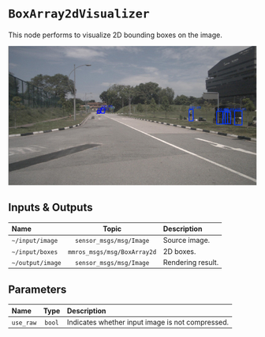 # `BoxArray2dVisualizer`

This node performs to visualize 2D bounding boxes on the image.

![BoxArray2d](../assets/sample_box_array2d.png)

## Inputs & Outputs

| Name             |            Topic            | Description       |
| :--------------- | :-------------------------: | :---------------- |
| `~/input/image`  |   `sensor_msgs/msg/Image`   | Source image.     |
| `~/input/boxes`  | `mmros_msgs/msg/BoxArray2d` | 2D boxes.         |
| `~/output/image` |   `sensor_msgs/msg/Image`   | Rendering result. |

## Parameters

| Name      |  Type  | Description                                      |
| :-------- | :----: | :----------------------------------------------- |
| `use_raw` | `bool` | Indicates whether input image is not compressed. |
